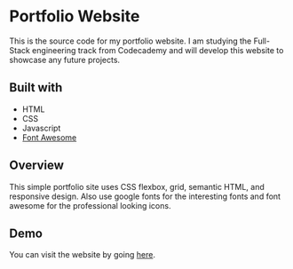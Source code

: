 # Portfolio Website

This is the source code for my portfolio website. I am studying the Full-Stack engineering track from
Codecademy and will develop this website to showcase any future projects. 

## Built with

* HTML
* CSS
* Javascript
* [Font Awesome](https://fontawesome.com/)

## Overview

This simple portfolio site uses CSS flexbox, grid, semantic HTML, and responsive design. Also use google fonts for the interesting fonts and font awesome for 
the professional looking icons.

## Demo

You can visit the website by going [here](https://xxxxx).
